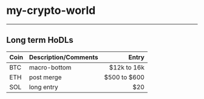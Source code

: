 # my-crypto-world

---

## Long term HoDLs

| Coin| Description/Comments|Entry|
| ----|:-------------| -----:|
| BTC| macro-bottom | $12k to 16k |
| ETH| post merge | $500 to $600 |
| SOL| long entry | $20|
